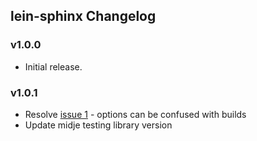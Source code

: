 ## lein-sphinx Changelog

### v1.0.0

* Initial release.

### v1.0.1

* Resolve [issue 1](https://github.com/SnootyMonkey/lein-sphinx/issues/1) - options can be confused with builds
* Update midje testing library version